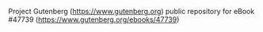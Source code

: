 Project Gutenberg (https://www.gutenberg.org) public repository for eBook #47739 (https://www.gutenberg.org/ebooks/47739)
